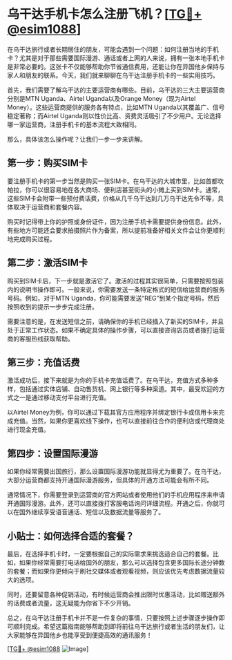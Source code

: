 # 乌干达手机卡怎么注册飞机？[[TG💪+ @esim1088](https://t.me/s/esim1088)]

在乌干达旅行或者长期居住的朋友，可能会遇到一个问题：如何注册当地的手机卡？尤其是对于那些需要国际漫游、通话或者上网的人来说，拥有一张本地手机卡是非常必要的。这张卡不仅能够帮助你节省通信费用，还能让你在异国他乡保持与家人和朋友的联系。今天，我们就来聊聊在乌干达注册手机卡的一些实用技巧。

首先，我们需要了解乌干达的主要运营商有哪些。目前，乌干达的三大主要运营商分别是MTN Uganda、Airtel Uganda以及Orange Money（现为Airtel Money）。这些运营商提供的服务各有特点，比如MTN Uganda以其覆盖广、信号稳定著称；而Airtel Uganda则以性价比高、资费灵活吸引了不少用户。无论选择哪一家运营商，注册手机卡的基本流程大致相同。

那么，具体该怎么操作呢？让我们一步一步来讲解。

## 第一步：购买SIM卡

要注册手机卡的第一步当然是购买一张SIM卡。在乌干达的大城市里，比如首都坎帕拉，你可以很容易地在各大商场、便利店甚至街头的小摊上买到SIM卡。通常，这些SIM卡会附带一些预付费话费，价格从几千乌干达到几万乌干达先令不等，具体取决于运营商和套餐内容。

购买时记得带上你的护照或身份证件，因为注册手机卡需要提供身份信息。此外，有些地方可能还会要求拍摄照片作为备案，所以提前准备好相关文件会让你更顺利地完成购买过程。

## 第二步：激活SIM卡

购买到SIM卡后，下一步就是激活它了。激活的过程其实很简单，只需要按照包装内的说明书操作即可。一般来说，你需要发送一条特定格式的短信给运营商的服务号码。例如，对于MTN Uganda，你可能需要发送“REG”到某个指定号码，然后按照收到的提示一步步完成注册。

需要注意的是，在发送短信之前，请确保你的手机已经插入了新买的SIM卡，并且处于正常工作状态。如果不确定具体的操作步骤，可以直接咨询店员或者拨打运营商的客服热线获取帮助。

## 第三步：充值话费

激活成功后，接下来就是为你的手机卡充值话费了。在乌干达，充值方式多种多样，包括通过实体店铺、自动售货机、网上银行等多种渠道。其中，最受欢迎的方式之一是通过移动支付平台进行充值。

以Airtel Money为例，你可以通过下载其官方应用程序并绑定银行卡或信用卡来完成充值。当然，如果你更喜欢线下操作，也可以直接前往合作的便利店或代理商处进行现金充值。

## 第四步：设置国际漫游

如果你经常需要出国旅行，那么设置国际漫游功能就显得尤为重要了。在乌干达，大部分运营商都支持开通国际漫游服务，但具体的开通方法可能会有所不同。

通常情况下，你需要登录到运营商的官方网站或者使用他们的手机应用程序来申请开通国际漫游。此外，还可以直接拨打客服电话询问详细流程。开通之后，你就可以在国外继续享受语音通话、短信以及数据流量等服务了。

## 小贴士：如何选择合适的套餐？

最后，在选择手机卡时，一定要根据自己的实际需求来挑选适合自己的套餐。比如，如果你经常需要打电话给国外的朋友，那么可以选择包含更多国际长途分钟数的套餐；而如果你更倾向于刷社交媒体或者观看视频，则应该优先考虑数据流量较大的选项。

同时，还要留意各种促销活动，有时候运营商会推出限时优惠活动，比如赠送额外的话费或者流量，这无疑能为你省下不少开销。

总之，在乌干达注册手机卡并不是一件复杂的事情，只要按照上述步骤逐步操作即可顺利完成。希望这篇指南能够帮助到即将前往乌干达旅行或者生活的朋友们，让大家能够在异国他乡也能享受到便捷高效的通讯服务！

[[TG💪+ @esim1088](https://t.me/s/esim1088) ![Image](https://i.postimg.cc/4NQfJmqS/Snipaste-2025-05-13-00-14-12.png)]